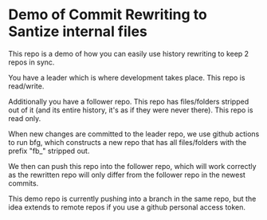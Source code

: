 # Demo of Commit Rewriting to Santize internal files

This repo is a demo of how you can easily use history rewriting to keep 2 repos in sync.

You have a leader which is where development takes place. This repo is read/write.

Additionally you have a follower repo. This repo has files/folders stripped out of it (and its entire history, it's as if they were never there). This repo is read only.

When new changes are committed to the leader repo, we use github actions to run bfg, which constructs a new repo that has all files/folders with the prefix "fb_" stripped out.

We then can push this repo into the follower repo, which will work correctly as the rewritten repo will only differ from the follower repo in the newest commits.


This demo repo is currently pushing into a branch in the same repo, but the idea extends to remote repos if you use a github personal access token.


